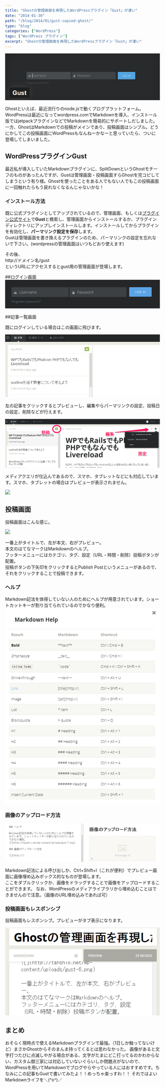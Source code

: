 ```yaml
---
title: "Ghostの管理画面を再現したWordPressプラグイン「Gust」が凄い"
date: "2014-01-30"
path: "/blog/2014/01/gust-copied-ghost/"
type: "blog"
categories: ["WordPress"]
tags: ["WordPress プラグイン"]
excerpt: "Ghostの管理画面を再現したWordPressプラグイン「Gust」が凄い"
---
```


![](gust1.png)

Ghostといえば、最近流行りのnode.jsで動くブログプラットフォーム。  
WordPressは最近になってwordpress.comでMarkdownを導入、インストール版ではjetpackプラグインなどでMarkdownを簡易的にサポートしだしました。  
一方、GhostはMarkdownでの投稿がメインであり、投稿画面はシンプル。どうにかしてこの投稿画面にWordPressもなんねーかなーと思っていたら、ついに登場してしまいました。

## WordPressプラグインGust

最近私が導入していたMarkdownプラグインに、SplitDownというGhostモチーフのものがあったんですが、Gustは管理画面・投稿画面すらGhostを完コピしてしまうという有り様。Ghostを使ったことをある人でもない人でもこの投稿画面に一回触れたらもう戻れなくなるんじゃないかな！

### インストール方法

既に公式プラグインとしてアップされているので、管理画面、もしくは[プラグイン公式サイト](http://wordpress.org/plugins/gust/)で**Gust**と検索し、管理画面からインストールするか、プラグインディレクトリにアップしインストールします。インストールしてからプラグインを有効化し、**パーマリンク設定を保存**します。  
Gustは管理画面を書き換えるプラグインのため、パーマリンクの設定を忘れないで下さい。(wordpressの管理画面はいつもどおり使えます)

その後、  
http://ドメイン名/gust  
というURLにアクセスするとgust用の管理画面が登場します。

##ログイン画面
![](gust-2.png)

##記事一覧画面

既にログインしている場合はこの画面に飛びます。

![](gust-3.png)

左の記事をクリックするとプレビューし、編集やらパーマリンクの設定、投稿日の設定、削除などが行えます。

![](gust-4.png)

メディアクエリが仕込んであるので、スマホ、タブレットなどにも対応しています。スマホ、タブレットの場合はプレビューが表示されません。

![](gust-5.png)

## 投稿画面

投稿画面はこんな感じ。

![](gust-6.png)

一番上がタイトルで、左が本文、右がプレビュー。  
本文のはてなマークはMarkdownのヘルプ。  
フッターメニューにはカテゴリ、タグ、設定（URL・時間・削除）投稿ボタンが配置。  
投稿ボタンの下矢印をクリックするとPublish Postというメニューがあるので、それをクリックすることで投稿できます。

### ヘルプ

Markdown記法を体得していない人のためにヘルプが用意されています。ショートカットキーが割り当てられているのでかなり便利。
![](gust-7.png)

### 画像のアップロード方法

![](gust-8.png)

Markdown記法による呼び出しか、Ctrl+Shift+I（これが便利）でプレビュー画面に画像埋め込みボックス的なものが登場します。  
ここをダブルクリックか、画像をドラッグすることで画像をアップロードすることができます。
なお、WordPressのメディアライブラリから埋め込むことはできませんので注意。（画像のURL埋め込みであれば可）

### 投稿画面もレスポンシブ

投稿画面もレスポンシブ。プレビューがタブ表示になります。

![](gust-9.png)

## まとめ
おそらく現時点で使えるMarkdownプラグインで最強。（1日しか触ってないけど）まさかGhostからそのまんま持ってくるとは思わなかった。
画像があると文字打つたびに点滅しやがる場合がある、文字がたまにどこ打ってるのかわからない、カスタム御三家には対応していないぐらいしか問題点がないので、WordPressを用いてMarkdownでブログやらやっている人にはおすすめです。ちなみにこの記事もGustで書いてみたよ！！めっちゃ楽っすわ！！
それではよいMarkdownライフを＼(^o^)／

